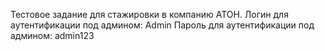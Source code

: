 Тестовое задание для стажировки в компанию АТОН.
Логин для аутентификации под админом: Admin
Пароль для аутентификации под админом: admin123
